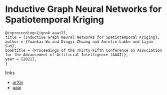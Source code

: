 # Inductive Graph Neural Networks for Spatiotemporal Kriging

```
@inproceedings{ignnk_aaai21,
title = {Inductive Graph Neural Networks for Spatiotemporal Kriging},
author = {Yuankai Wu and Dingyi Zhuang and Aurelie Labbe and Lijun Sun},
booktitle = {Proceedings of the Thirty-Fifth Conference on Association for the Advancement of Artificial Intelligence (AAAI)},
year = {2021},
}
```

links
- [arXiv](https://arxiv.org/abs/2006.07527)
- [aaai](https://www.aaai.org/AAAI21Papers/AAAI-8617.WuY.pdf)
